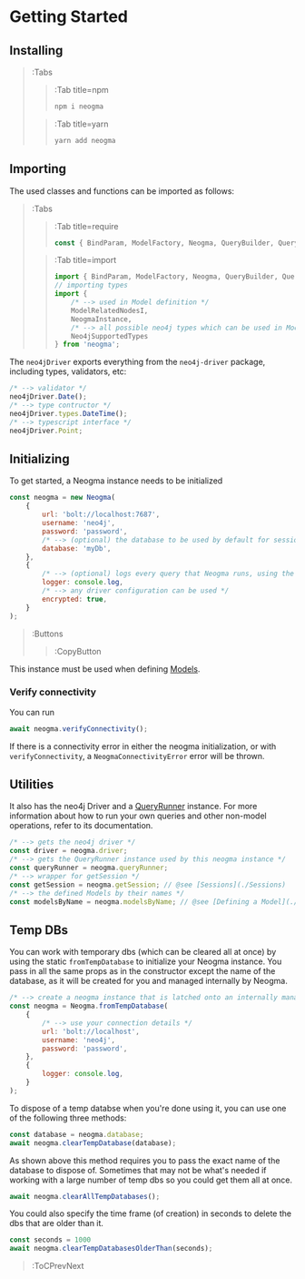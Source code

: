 # Getting Started

## Installing

> :Tabs
> > :Tab title=npm
> > ```bash
> > npm i neogma
> > ```
>
> > :Tab title=yarn
> > ```bash
> > yarn add neogma
> > ```
## Importing

The used classes and functions can be imported as follows:

> :Tabs
> > :Tab title=require
> > ```js
> > const { BindParam, ModelFactory, Neogma, QueryBuilder, QueryRunner, Where, Literal, getSession, Op, neo4jDriver } = require('neogma');
> > ```
>
> > :Tab title=import
> > ```ts
> > import { BindParam, ModelFactory, Neogma, QueryBuilder, QueryRunner, Where, Literal, getSession, Op, neo4jDriver } from 'neogma';
> > // importing types
> > import { 
> >     /* --> used in Model definition */
> >     ModelRelatedNodesI, 
> >     NeogmaInstance, 
> >     /* --> all possible neo4j types which can be used in Models */
> >     Neo4jSupportedTypes 
> > } from 'neogma';
> > ```

The `neo4jDriver` exports everything from the `neo4j-driver` package, including types, validators, etc:
```js
/* --> validator */
neo4jDriver.Date();
/* --> type contructor */
neo4jDriver.types.DateTime();
/* --> typescript interface */
neo4jDriver.Point;
```

## Initializing
To get started, a Neogma instance needs to be initialized
```js
const neogma = new Neogma(
    {
        url: 'bolt://localhost:7687',
        username: 'neo4j',
        password: 'password',
        /* --> (optional) the database to be used by default for sessions */
        database: 'myDb',
    },
    {
        /* --> (optional) logs every query that Neogma runs, using the given function */
        logger: console.log, 
        /* --> any driver configuration can be used */
        encrypted: true,
    }
);
```
> :Buttons
> > :CopyButton

This instance must be used when defining [Models](./Models/Overview).

### Verify connectivity

You can run
```js
await neogma.verifyConnectivity();
```

If there is a connectivity error in either the neogma initialization, or with `verifyConnectivity`, a `NeogmaConnectivityError` error will be thrown.

## Utilities
It also has the neo4j Driver and a [QueryRunner](./QueryRunner/Overview) instance. For more information about how to run your own queries and other non-model operations, refer to its documentation.

```js
/* --> gets the neo4j driver */
const driver = neogma.driver;
/* --> gets the QueryRunner instance used by this neogma instance */
const queryRunner = neogma.queryRunner;
/* --> wrapper for getSession */
const getSession = neogma.getSession; // @see [Sessions](./Sessions)
/* --> the defined Models by their names */
const modelsByName = neogma.modelsByName; // @see [Defining a Model](./Models/Defining-a-Model)
```

## Temp DBs
You can work with temporary dbs (which can be cleared all at once) by using the static `fromTempDatabase` to initialize your Neogma instance. You pass in all the same props as in the constructor except the name of the database, as it will be created for you and managed internally by Neogma.

```js
/* --> create a neogma instance that is latched onto an internally managed temp database */
const neogma = Neogma.fromTempDatabase(
    {
        /* --> use your connection details */
        url: 'bolt://localhost',
        username: 'neo4j',
        password: 'password',
    },
    {
        logger: console.log,
    }
);
```

To dispose of a temp databse when you're done using it, you can use one of the following three methods:

```js
const database = neogma.database;
await neogma.clearTempDatabase(database);
```

As shown above this method requires you to pass the exact name of the database to dispose of. Sometimes that may not be what's needed if working with a large number of temp dbs so you could get them all at once.

```js
await neogma.clearAllTempDatabases();
```

You could also specify the time frame (of creation) in seconds to delete the dbs that are older than it.

```js
const seconds = 1000
await neogma.clearTempDatabasesOlderThan(seconds);
```

> :ToCPrevNext